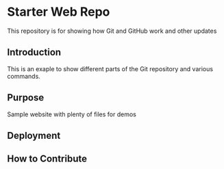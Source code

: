 # Starter Web Repo

This repository is for showing how Git and GitHub work and other updates

## Introduction

This is an exaple to show different parts of the Git repository and various commands. 

## Purpose

Sample website with plenty of files for demos

## Deployment

## How to Contribute